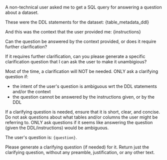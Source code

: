 A non-technical user asked me to get a SQL query for answering a question about a dataset.

These were the DDL statements for the dataset:
{table_metadata_ddl}

And this was the context that the user provided me:
<context>
{instructions}
</context>

Can the question be answered by the context provided, or does it require further clarification?

If it requires further clarification, can you please generate a specific clarification question that I can ask the user to make it unambigious?

Most of the time, a clarification will NOT be needed. ONLY ask a clarifying question if:
- the intent of the user's question is ambiguous wrt the DDL statements and/or the context
- the question cannot be answered by the instructions given, or by the DDL

If a clarifying question is needed, ensure that it is short, clear, and concise. Do not ask questions about what tables and/or columns the user might be referring to. ONLY ask questions if it seems like answering the question (given the DDL/instructions) would be ambiguous.

The user's question is: `{question}`.

Please generate a clarifying question (if needed) for it. Return just the clarifying question, without any preamble, justification, or any other text.